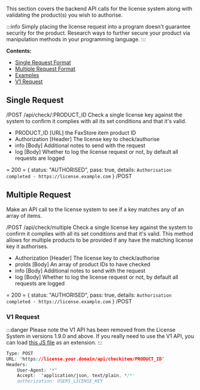 This section covers the backend API calls for the license system along with validating the product(s) you wish to authorise.

:::info
Simply placing the license request into a program doesn't guarantee security for the product. Research ways to further secure your product via manipulation methods in your programming language.
:::


**Contents:**
- [Single Request Format](#single-request)
- [Multiple Request Format](#multiple-request)
- [Examples](/c/faxstore/license-system-examples)
- [V1 Request](#v1-request)

## Single Request

/POST /api/check/:PRODUCT_ID
Check a single license key against the system to confirm it complies with all its set conditions and that it's valid.

- PRODUCT_ID [URL] the FaxStore item product ID
- Authorization [Header] The license key to check/authorise
- info [Body] Additional notes to send with the request
- log [Body] Whether to log the license request or not, by default all requests are logged

= 200 = {
    status: "AUTHORISED",
    pass: true,
    details: `Authorisation completed - https://license.example.com`
}
/POST

## Multiple Request

Make an API call to the license system to see if a key matches any of an array of items.

/POST /api/check/multiple
Check a single license key against the system to confirm it complies with all its set conditions and that it's valid.
This method allows for multiple products to be provided if any have the matching license key it authorises.

- Authorization [Header] The license key to check/authorise
- proIds [Body] An array of product IDs to have checked
- info [Body] Additional notes to send with the request
- log [Body] Whether to log the license request or not, by default all requests are logged

= 200 = {
    status: "AUTHORISED",
    pass: true,
    details: `Authorisation completed - https://license.example.com`
}
/POST


### V1 Request

:::danger
Please note the V1 API has been removed from the License System in versions 1.9.0 and above. If you really need to use the V1 API, you can load [this JS file](https://weblutions.com/u/L8KleI.js) as an extension.
:::

```css
Type: POST
URL: 'https://license.your.domain/api/checkitem/PRODUCT_ID'
Headers:
    User-Agent: '*'
    Accept:  'application/json, text/plain, */*'
    authorization: USERS_LICENSE_KEY
```
